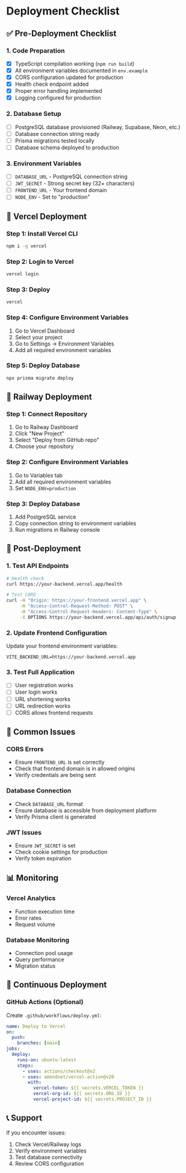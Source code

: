 # Deployment Checklist

## ✅ Pre-Deployment Checklist

### 1. Code Preparation
- [x] TypeScript compilation working (`npm run build`)
- [x] All environment variables documented in `env.example`
- [x] CORS configuration updated for production
- [x] Health check endpoint added
- [x] Proper error handling implemented
- [x] Logging configured for production

### 2. Database Setup
- [ ] PostgreSQL database provisioned (Railway, Supabase, Neon, etc.)
- [ ] Database connection string ready
- [ ] Prisma migrations tested locally
- [ ] Database schema deployed to production

### 3. Environment Variables
- [ ] `DATABASE_URL` - PostgreSQL connection string
- [ ] `JWT_SECRET` - Strong secret key (32+ characters)
- [ ] `FRONTEND_URL` - Your frontend domain
- [ ] `NODE_ENV` - Set to "production"

## 🚀 Vercel Deployment

### Step 1: Install Vercel CLI
```bash
npm i -g vercel
```

### Step 2: Login to Vercel
```bash
vercel login
```

### Step 3: Deploy
```bash
vercel
```

### Step 4: Configure Environment Variables
1. Go to Vercel Dashboard
2. Select your project
3. Go to Settings → Environment Variables
4. Add all required environment variables

### Step 5: Deploy Database
```bash
npx prisma migrate deploy
```

## 🚂 Railway Deployment

### Step 1: Connect Repository
1. Go to Railway Dashboard
2. Click "New Project"
3. Select "Deploy from GitHub repo"
4. Choose your repository

### Step 2: Configure Environment Variables
1. Go to Variables tab
2. Add all required environment variables
3. Set `NODE_ENV=production`

### Step 3: Deploy Database
1. Add PostgreSQL service
2. Copy connection string to environment variables
3. Run migrations in Railway console

## 🔧 Post-Deployment

### 1. Test API Endpoints
```bash
# Health check
curl https://your-backend.vercel.app/health

# Test CORS
curl -H "Origin: https://your-frontend.vercel.app" \
     -H "Access-Control-Request-Method: POST" \
     -H "Access-Control-Request-Headers: Content-Type" \
     -X OPTIONS https://your-backend.vercel.app/api/auth/signup
```

### 2. Update Frontend Configuration
Update your frontend environment variables:
```env
VITE_BACKEND_URL=https://your-backend.vercel.app
```

### 3. Test Full Application
- [ ] User registration works
- [ ] User login works
- [ ] URL shortening works
- [ ] URL redirection works
- [ ] CORS allows frontend requests

## 🐛 Common Issues

### CORS Errors
- Ensure `FRONTEND_URL` is set correctly
- Check that frontend domain is in allowed origins
- Verify credentials are being sent

### Database Connection
- Check `DATABASE_URL` format
- Ensure database is accessible from deployment platform
- Verify Prisma client is generated

### JWT Issues
- Ensure `JWT_SECRET` is set
- Check cookie settings for production
- Verify token expiration

## 📊 Monitoring

### Vercel Analytics
- Function execution time
- Error rates
- Request volume

### Database Monitoring
- Connection pool usage
- Query performance
- Migration status

## 🔄 Continuous Deployment

### GitHub Actions (Optional)
Create `.github/workflows/deploy.yml`:
```yaml
name: Deploy to Vercel
on:
  push:
    branches: [main]
jobs:
  deploy:
    runs-on: ubuntu-latest
    steps:
      - uses: actions/checkout@v2
      - uses: amondnet/vercel-action@v20
        with:
          vercel-token: ${{ secrets.VERCEL_TOKEN }}
          vercel-org-id: ${{ secrets.ORG_ID }}
          vercel-project-id: ${{ secrets.PROJECT_ID }}
```

## 📞 Support

If you encounter issues:
1. Check Vercel/Railway logs
2. Verify environment variables
3. Test database connectivity
4. Review CORS configuration 